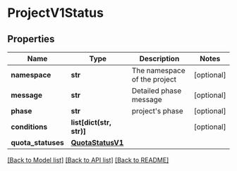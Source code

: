 # ProjectV1Status

## Properties
Name | Type | Description | Notes
------------ | ------------- | ------------- | -------------
**namespace** | **str** | The namespace of the project | [optional] 
**message** | **str** | Detailed phase message | [optional] 
**phase** | **str** | project&#x27;s phase | [optional] 
**conditions** | **list[dict(str, str)]** |  | [optional] 
**quota_statuses** | [**QuotaStatusV1**](QuotaStatusV1.md) |  | 

[[Back to Model list]](../README.md#documentation-for-models) [[Back to API list]](../README.md#documentation-for-api-endpoints) [[Back to README]](../README.md)

